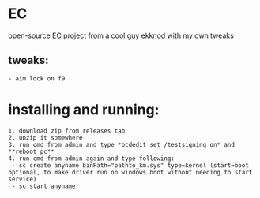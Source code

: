# EC
open-source EC project from a cool guy ekknod with my own tweaks

## tweaks:
```
- aim lock on f9
```

# installing and running:
```
1. download zip from releases tab
2. unzip it somewhere
3. run cmd from admin and type *bcdedit set /testsigning on* and **reboot pc**
4. run cmd from admin again and type following:
 - sc create anyname binPath="pathto_km.sys" type=kernel (start=boot optional, to make driver run on windows boot without needing to start service)
 - sc start anyname
```